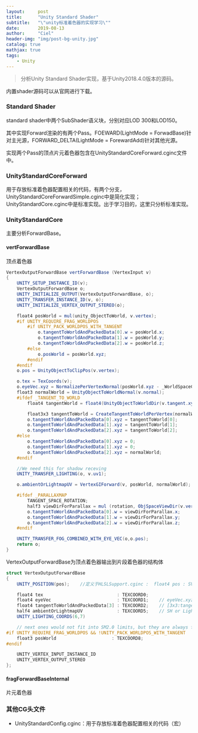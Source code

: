 ```yaml
---
layout:     post
title:      "Unity Standard Shader"
subtitle:   "\"unity标准着色器的实现学习\""
date:       2019-08-13
author:     "Ciel"
header-img: "img/post-bg-unity.jpg"
catalog: true
mathjax: true
tags:
    - Unity
---
```


> 分析Unity Standard Shader实现，基于Unity2018.4.0版本的源码。

内置shader源码可以从官网进行下载。

### Standard Shader

standard shader中两个SubShader语义块，分别对应LOD 300和LOD150。

其中实现Forward渲染的有两个Pass。FOEWARD(LightMode = ForwadBase)针对主光源，FORWARD_DELTA(LightMode = ForewardAdd)针对其他光源。

实现两个Pass的顶点片元着色器包含在UnityStandardCoreForward.cginc文件中。

### UnityStandardCoreForward

用于存放标准着色器配置相关的代码，有两个分支，UnityStandardCoreForwardSimple.cginc中是简化实现；UnityStandardCore.cginc中是标准实现。出于学习目的，这里只分析标准实现。

### UnityStandardCore

主要分析ForwardBase。

#### vertForwardBase

顶点着色器

```glsl
VertexOutputForwardBase vertForwardBase (VertexInput v)
{
    UNITY_SETUP_INSTANCE_ID(v);
    VertexOutputForwardBase o;
    UNITY_INITIALIZE_OUTPUT(VertexOutputForwardBase, o);
    UNITY_TRANSFER_INSTANCE_ID(v, o);
    UNITY_INITIALIZE_VERTEX_OUTPUT_STEREO(o);

    float4 posWorld = mul(unity_ObjectToWorld, v.vertex);
    #if UNITY_REQUIRE_FRAG_WORLDPOS
        #if UNITY_PACK_WORLDPOS_WITH_TANGENT
            o.tangentToWorldAndPackedData[0].w = posWorld.x;
            o.tangentToWorldAndPackedData[1].w = posWorld.y;
            o.tangentToWorldAndPackedData[2].w = posWorld.z;
        #else
            o.posWorld = posWorld.xyz;
        #endif
    #endif
    o.pos = UnityObjectToClipPos(v.vertex);

    o.tex = TexCoords(v);
    o.eyeVec.xyz = NormalizePerVertexNormal(posWorld.xyz - _WorldSpaceCameraPos);
    float3 normalWorld = UnityObjectToWorldNormal(v.normal);
    #ifdef _TANGENT_TO_WORLD
        float4 tangentWorld = float4(UnityObjectToWorldDir(v.tangent.xyz), v.tangent.w);

        float3x3 tangentToWorld = CreateTangentToWorldPerVertex(normalWorld, tangentWorld.xyz, tangentWorld.w);
        o.tangentToWorldAndPackedData[0].xyz = tangentToWorld[0];
        o.tangentToWorldAndPackedData[1].xyz = tangentToWorld[1];
        o.tangentToWorldAndPackedData[2].xyz = tangentToWorld[2];
    #else
        o.tangentToWorldAndPackedData[0].xyz = 0;
        o.tangentToWorldAndPackedData[1].xyz = 0;
        o.tangentToWorldAndPackedData[2].xyz = normalWorld;
    #endif

    //We need this for shadow receving
    UNITY_TRANSFER_LIGHTING(o, v.uv1);

    o.ambientOrLightmapUV = VertexGIForward(v, posWorld, normalWorld);

    #ifdef _PARALLAXMAP
        TANGENT_SPACE_ROTATION;
        half3 viewDirForParallax = mul (rotation, ObjSpaceViewDir(v.vertex));
        o.tangentToWorldAndPackedData[0].w = viewDirForParallax.x;
        o.tangentToWorldAndPackedData[1].w = viewDirForParallax.y;
        o.tangentToWorldAndPackedData[2].w = viewDirForParallax.z;
    #endif

    UNITY_TRANSFER_FOG_COMBINED_WITH_EYE_VEC(o,o.pos);
    return o;
}
```

VertexOutputForwardBase为顶点着色器输出到片段着色器的结构体

```glsl
struct VertexOutputForwardBase
{
    UNITY_POSITION(pos);    //定义于HLSLSupport.cginc :  float4 pos : SV_POSITION

    float4 tex                            : TEXCOORD0;
    float4 eyeVec                         : TEXCOORD1;    // eyeVec.xyz | fogCoord
    float4 tangentToWorldAndPackedData[3] : TEXCOORD2;    // [3x3:tangentToWorld | 1x3:viewDirForParallax or worldPos]
    half4 ambientOrLightmapUV             : TEXCOORD5;    // SH or Lightmap UV
    UNITY_LIGHTING_COORDS(6,7)

    // next ones would not fit into SM2.0 limits, but they are always for SM3.0+
#if UNITY_REQUIRE_FRAG_WORLDPOS && !UNITY_PACK_WORLDPOS_WITH_TANGENT
    float3 posWorld                     : TEXCOORD8;
#endif

    UNITY_VERTEX_INPUT_INSTANCE_ID
    UNITY_VERTEX_OUTPUT_STEREO
};
```



#### fragForwardBaseInternal

片元着色器

### 其他CG头文件

- UnityStandardConfig.cginc：用于存放标准着色器配置相关的代码（宏）
